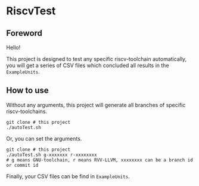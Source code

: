 # RiscvTest

## Foreword

Hello!

This project is designed to test any specific riscv-toolchain automatically, you will get a series of CSV files which concluded all results in the `ExampleUnits`.

## How to use

Without any arguments, this project will generate all branches of specific riscv-toolchains.

```shell
git clone # this project
./autoTest.sh
```

Or, you can set the arguments.

```shell
git clone # this project
./autoTest.sh g-xxxxxxx r-xxxxxxxx
# g means GNU-toolchain, r means RVV-LLVM, xxxxxxxx can be a branch id or commit id
```

Finally, your CSV files can be find in `ExampleUnits`.
